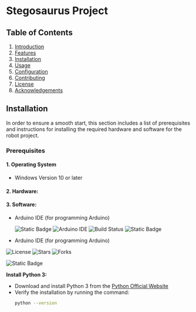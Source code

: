 # Stegosaurus Project


## Table of Contents
1. [Introduction](#introduction)
2. [Features](#features)
3. [Installation](#installation)
4. [Usage](#usage)
5. [Configuration](#configuration)
6. [Contributing](#contributing)
7. [License](#license)
8. [Acknowledgements](#acknowledgements)

## Installation
In order to ensure a smooth start, this section includes a list of prerequisites and instructions for installing the required hardware and software for the robot project.

### Prerequisites

#### 1. Operating System

- Windows Version 10 or later


#### 2. Hardware:



#### 3. Software:
- Arduino IDE (for programming Arduino)

   ![Static Badge](https://img.shields.io/badge/Arduino%20-%20%20%23009999?style=for-the-badge&logo=arduino&logoColor=%23009999&logoSize=auto&labelColor=%23F0F8FF)
   ![Arduino IDE](https://img.shields.io/badge/Version-2.3.2-orange) 
   ![Build Status](https://img.shields.io/github/workflow/status/OWNER/REPOSITORY/WORKFLOW_NAME)
   ![Static Badge](https://img.shields.io/badge/build-https%3A%2F%2Fwww.arduino.cc%2Fen%2Fsoftware%20-%20%23009999?style=for-the-badge&label=Download&labelColor=%23FFFFCC&link=https%3A%2F%2Fwww.arduino.cc%2Fen%2Fsoftware)





- Arduino IDE (for programming Arduino)



![License](https://img.shields.io/github/license/OWNER/REPOSITORY)
![Stars](https://img.shields.io/github/stars/OWNER/REPOSITORY)
![Forks](https://img.shields.io/github/forks/OWNER/REPOSITORY)

   ![Static Badge](https://img.shields.io/badge/SOLIDWORK%20-%20%23FF3333%09?style=for-the-badge&logo=dassaultsystemes&labelColor=%23BEBEBE) 



**Install Python 3:**
   - Download and install Python 3 from the [Python Official Website](https://www.python.org/downloads/)
   - Verify the installation by running the command:
     ```sh
     python --version
     